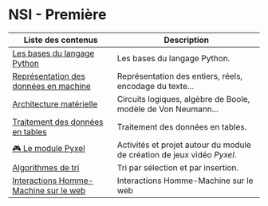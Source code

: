 # NSI - Première

| Liste des contenus                           | Description                         |
| -------------------------------------------- | ----------------------------------- |
| [Les bases du langage Python](bases_python/index.md) | Les bases du langage Python. |
| [Représentation des données en machine](representation_donnees/index.md) | Représentation des entiers, réels, encodage du texte... |
| [Architecture matérielle](archi/index.md) | Circuits logiques, algèbre de Boole, modèle de Von Neumann... |
| [Traitement des données en tables](traitement_donnees/index.md) | Traitement des données en tables. |
| [:video_game: Le module Pyxel](pyxel/index.md) | Activités et projet autour du module de création de jeux vidéo *Pyxel*. |
| [Algorithmes de tri](tris/index.md) | Tri par sélection et par insertion. |
| [Interactions Homme-Machine sur le web](ihm/index.md) | Interactions Homme-Machine sur le web |